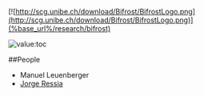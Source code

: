 [![http://scg.unibe.ch/download/Bifrost/BifrostLogo.png](http://scg.unibe.ch/download/Bifrost/BifrostLogo.png)](%base_url%/research/bifrost)<div class="clear"></div>

<style type="text/css">.toc-number { display: none; }</style>
![value:toc](value:toc)

##People

-  Manuel Leuenberger
-  [Jorge Ressia](http://www.jorgeressia.com)

